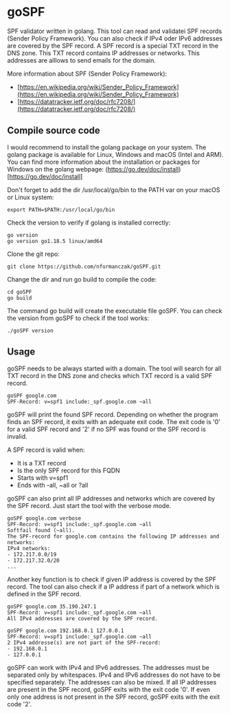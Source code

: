 # goSPF
SPF validator written in golang. This tool can read and validatei SPF records (Sender Policy Framework). You can also check if IPv4 oder IPv6 addresses are covered by the SPF record. A SPF record is a special TXT record in the DNS zone. This TXT record contains IP addresses or networks. This addresses are alllows to send emails for the domain. 

More information about SPF (Sender Policy Framework): 
- [https://en.wikipedia.org/wiki/Sender_Policy_Framework](https://en.wikipedia.org/wiki/Sender_Policy_Framework)
- [https://datatracker.ietf.org/doc/rfc7208/](https://datatracker.ietf.org/doc/rfc7208/)


## Compile source code 

I would recommend to install the golang package on your system. The golang package is available for Linux, Windows and macOS (Intel and ARM). You can find more information about the installation or packages for Windows on the golang webpage: (https://go.dev/doc/install)[https://go.dev/doc/install]

Don't forget to add the dir /usr/local/go/bin to the PATH var on your macOS or Linux system: 

	export PATH=$PATH:/usr/local/go/bin

Check the version to verify if golang is installed correctly: 

	go version 
	go version go1.18.5 linux/amd64


Clone the git repo: 

	git clone https://github.com/nfurmanczak/goSPF.git

Change the dir and run go build to compile the code: 

	cd goSPF
	go build 

The command go build will create the executable file goSPF. You can check the version from goSPF to check if the tool works: 

	./goSPF version 


## Usage

goSPF needs to be always started with a domain. The tool will search for all TXT record in the DNS zone and checks which TXT record is a valid SPF record. 

	goSPF google.com
	SPF-Record: v=spf1 include:_spf.google.com ~all

goSPF will print the found SPF record. Depending on whether the program finds an SPF record, it exits with an adequate exit code. The exit code is '0' for a valid SPF record and '2' if no SPF was found or the SPF record is invalid. 

A SPF record is valid when: 
- It is a TXT record 
- Is the only SPF record for this FQDN 
- Starts with v=spf1
- Ends with -all, ~all or ?all

goSPF can also print all IP addresses and networks which are covered by the SPF record. Just start the tool with the verbose mode. 

	goSPF google.com verbose 
	SPF-Record: v=spf1 include:_spf.google.com ~all
	Softfail found (~all).
	The SPF-record for google.com contains the following IP addresses and networks:
	IPv4 networks:
	- 172.217.0.0/19
	- 172.217.32.0/20
	...

Another key function is to check if given IP address is covered by the SPF record. The tool can also check if a IP address if part of a network which is defined in the SPF record. 
 
	goSPF google.com 35.190.247.1             
	SPF-Record: v=spf1 include:_spf.google.com ~all
	All IPv4 addresses are covered by the SPF record.

	goSPF google.com 192.168.0.1 127.0.0.1         
	SPF-Record: v=spf1 include:_spf.google.com ~all
	2 IPv4 addresse(s) are not part of the SPF-record:
	- 192.168.0.1
	- 127.0.0.1

goSPF can work with IPv4 and IPv6 addresses. The addresses must be separated only by whitespaces. IPv4 and IPv6 addresses do not have to be specified separately. The addresses can also be mixed. If all IP addresses are present in the SPF record, goSPF exits with the exit code '0'. If even only one address is not present in the SPF record, goSPF exits with the exit code '2'. 